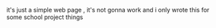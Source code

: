 it's just a simple web page , it's not gonna work and i only wrote this for some school project things
